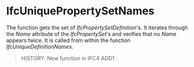 # IfcUniquePropertySetNames

The function gets the set of _IfcPropertySetDefinition_'s. It iterates through the _Name_ attribute of the _IfcPropertySet_'s 
and verifies that no _Name_ appears twice. It is called from within the function _IfcUniqueDefinitionNames_.
> HISTORY&nbsp; New function in IFC4 ADD1
